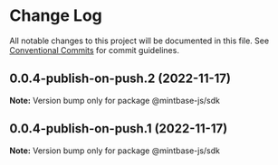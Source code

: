 # Change Log

All notable changes to this project will be documented in this file.
See [Conventional Commits](https://conventionalcommits.org) for commit guidelines.

## 0.0.4-publish-on-push.2 (2022-11-17)

**Note:** Version bump only for package @mintbase-js/sdk





## 0.0.4-publish-on-push.1 (2022-11-17)

**Note:** Version bump only for package @mintbase-js/sdk

